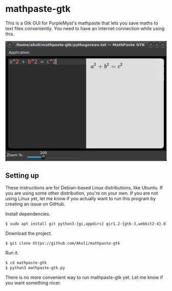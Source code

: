 # mathpaste-gtk

This is a Gtk GUI for PurpleMyst's mathpaste that lets you save maths to text
files conveniently. You need to have an internet connection while using this.

![screenshot](screenshot.png)

## Setting up

These instructions are for Debian-based Linux distributions, like Ubuntu. If
you are using some other distribution, you're on your own. If you are not using
Linux yet, let me know if you actually want to run this program by creating an
issue on GitHub.

Install dependencies.

    $ sudo apt install git python3-{gi,appdirs} gir1.2-{gtk-3,webkit2-4}.0

Download the project.

    $ git clone https://github.com/Akuli/mathpaste-gtk

Run it.

    $ cd mathpaste-gtk
    $ python3 mathpaste-gtk.py

There is no more convenient way to run mathpaste-gtk yet. Let me know if you
want something nicer.

